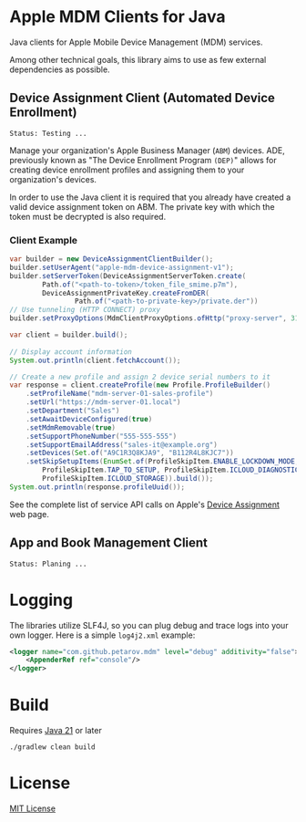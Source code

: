 # Apple MDM Clients for Java

Java clients for Apple Mobile Device Management (MDM) services.

Among other technical goals, this library aims to use as few external dependencies as possible.

## Device Assignment Client (Automated Device Enrollment)

    Status: Testing ...

Manage your organization's Apple Business Manager (`ABM`) devices. ADE, previously known as "The Device Enrollment
Program `(DEP)`" allows for creating device enrollment profiles and assigning them to your organization's devices.

In order to use the Java client it is required that you already have created a valid device assignment token on ABM.
The private key with which the token must be decrypted is also required.

### Client Example 

```java
var builder = new DeviceAssignmentClientBuilder();
builder.setUserAgent("apple-mdm-device-assignment-v1");
builder.setServerToken(DeviceAssignmentServerToken.create(
		Path.of("<path-to-token>/token_file_smime.p7m"), 
		DeviceAssignmentPrivateKey.createFromDER(
				Path.of("<path-to-private-key>/private.der"))
// Use tunneling (HTTP CONNECT) proxy
builder.setProxyOptions(MdmClientProxyOptions.ofHttp("proxy-server", 3128, "user", "pass"));

var client = builder.build();
		
// Display account information
System.out.println(client.fetchAccount());

// Create a new profile and assign 2 device serial numbers to it
var response = client.createProfile(new Profile.ProfileBuilder()
    .setProfileName("mdm-server-01-sales-profile")
    .setUrl("https://mdm-server-01.local")
    .setDepartment("Sales")
    .setAwaitDeviceConfigured(true)
    .setMdmRemovable(true)
    .setSupportPhoneNumber("555-555-555")
    .setSupportEmailAddress("sales-it@example.org")
    .setDevices(Set.of("A9C1R3Q8KJA9", "B112R4L8KJC7"))
    .setSkipSetupItems(EnumSet.of(ProfileSkipItem.ENABLE_LOCKDOWN_MODE, 
        ProfileSkipItem.TAP_TO_SETUP, ProfileSkipItem.ICLOUD_DIAGNOSTICS, 
        ProfileSkipItem.ICLOUD_STORAGE)).build());
System.out.println(response.profileUuid());
```

See the complete list of service API calls on Apple's [Device Assignment](https://developer.apple.com/documentation/devicemanagement/device-assignment) web page.

## App and Book Management Client

    Status: Planing ...

# Logging

The libraries utilize SLF4J, so you can plug debug and trace logs into your own logger. Here is a simple `log4j2.xml` example:

```xml
<logger name="com.github.petarov.mdm" level="debug" additivity="false">
    <AppenderRef ref="console"/>
</logger>
```  

# Build

Requires [Java 21](https://adoptium.net/temurin/releases/) or later

    ./gradlew clean build

# License

[MIT License](LICENSE)

